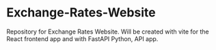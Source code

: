 # Exchange-Rates-Website
Repository for Exchange Rates Website. Will be created with vite for the React frontend app and with FastAPI Python, API app.

